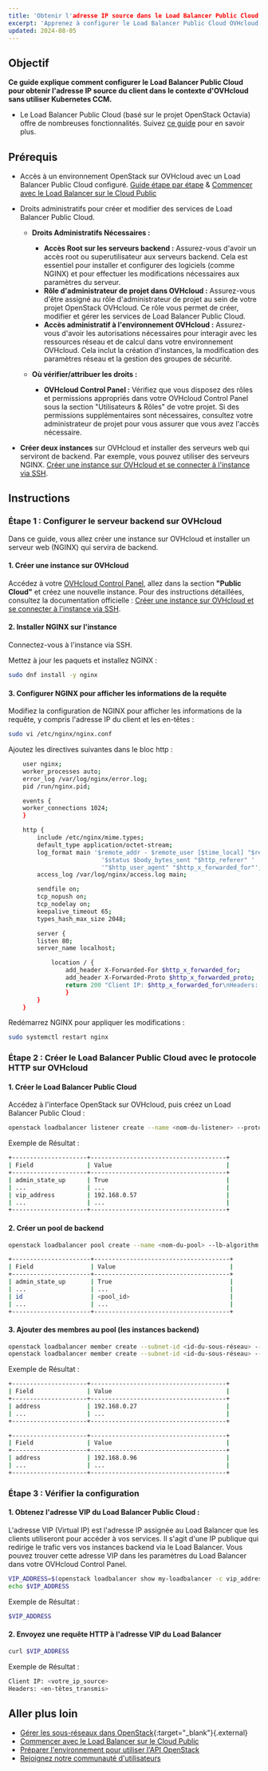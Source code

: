 ```yaml
---
title: 'Obtenir l'adresse IP source dans le Load Balancer Public Cloud'
excerpt: 'Apprenez à configurer le Load Balancer Public Cloud OVHcloud pour obtenir l'adresse IP source du client.'
updated: 2024-08-05
---
```


## Objectif

**Ce guide explique comment configurer le Load Balancer Public Cloud pour obtenir l'adresse IP source du client dans le contexte d'OVHcloud sans utiliser Kubernetes CCM.**
- Le Load Balancer Public Cloud (basé sur le projet OpenStack Octavia) offre de nombreuses fonctionnalités. Suivez [ce guide](/pages/public_cloud/public_cloud_network_services/getting-started-01-create-lb-service) pour en savoir plus.

## Prérequis

- Accès à un environnement OpenStack sur OVHcloud avec un Load Balancer Public Cloud configuré. [Guide étape par étape](/pages/public_cloud/public_cloud_network_services/getting-started-01-create-lb-service/) & [Commencer avec le Load Balancer sur le Cloud Public](/pages/public_cloud/compute/prepare_the_environment_for_using_the_openstack_api)
- Droits administratifs pour créer et modifier des services de Load Balancer Public Cloud.
  
    - **Droits Administratifs Nécessaires :**
      - **Accès Root sur les serveurs backend :** Assurez-vous d'avoir un accès root ou superutilisateur aux serveurs backend. Cela est essentiel pour installer et configurer des logiciels (comme NGINX) et pour effectuer les modifications nécessaires aux paramètres du serveur.
      - **Rôle d'administrateur de projet dans OVHcloud :** Assurez-vous d'être assigné au rôle d'administrateur de projet au sein de votre projet OpenStack OVHcloud. Ce rôle vous permet de créer, modifier et gérer les services de Load Balancer Public Cloud.
      - **Accès administratif à l'environnement OVHcloud :** Assurez-vous d'avoir les autorisations nécessaires pour interagir avec les ressources réseau et de calcul dans votre environnement OVHcloud. Cela inclut la création d'instances, la modification des paramètres réseau et la gestion des groupes de sécurité.

    - **Où vérifier/attribuer les droits :**
      - **OVHcloud Control Panel :** Vérifiez que vous disposez des rôles et permissions appropriés dans votre OVHcloud Control Panel sous la section "Utilisateurs & Rôles" de votre projet. Si des permissions supplémentaires sont nécessaires, consultez votre administrateur de projet pour vous assurer que vous avez l'accès nécessaire.

- **Créer deux instances** sur OVHcloud et installer des serveurs web qui serviront de backend. Par exemple, vous pouvez utiliser des serveurs NGINX. [Créer une instance sur OVHcloud et se connecter à l'instance via SSH](/pages/public_cloud/compute/public-cloud-first-steps).

## Instructions

### Étape 1 : Configurer le serveur backend sur OVHcloud

Dans ce guide, vous allez créer une instance sur OVHcloud et installer un serveur web (NGINX) qui servira de backend.

#### 1. Créer une instance sur OVHcloud
   
Accédez à votre [OVHcloud Control Panel](https://www.ovh.com/manager/#/hub), allez dans la section **"Public Cloud"** et créez une nouvelle instance. Pour des instructions détaillées, consultez la documentation officielle : [Créer une instance sur OVHcloud et se connecter à l'instance via SSH](/pages/public_cloud/compute/public-cloud-first-steps).

#### 2. Installer NGINX sur l'instance

Connectez-vous à l'instance via SSH.

Mettez à jour les paquets et installez NGINX :

```bash
sudo dnf install -y nginx
```

#### 3. Configurer NGINX pour afficher les informations de la requête
Modifiez la configuration de NGINX pour afficher les informations de la requête, y compris l'adresse IP du client et les en-têtes :

```bash
sudo vi /etc/nginx/nginx.conf
```
Ajoutez les directives suivantes dans le bloc http :

```bash
    user nginx;
    worker_processes auto;
    error_log /var/log/nginx/error.log;
    pid /run/nginx.pid;

    events {
    worker_connections 1024;
    }

    http {
        include /etc/nginx/mime.types;
        default_type application/octet-stream;
        log_format main '$remote_addr - $remote_user [$time_local] "$request" '
                          '$status $body_bytes_sent "$http_referer" '
                          '"$http_user_agent" "$http_x_forwarded_for"';
        access_log /var/log/nginx/access.log main;

        sendfile on;
        tcp_nopush on;
        tcp_nodelay on;
        keepalive_timeout 65;
        types_hash_max_size 2048;

        server {
        listen 80;
        server_name localhost;

            location / {
                add_header X-Forwarded-For $http_x_forwarded_for;
                add_header X-Forwarded-Proto $http_x_forwarded_proto;
                return 200 "Client IP: $http_x_forwarded_for\nHeaders: $http_x_forwarded_proto\n";
                }
        }
    }
```

Redémarrez NGINX pour appliquer les modifications :

```bash
sudo systemctl restart nginx
```
### Étape 2 : Créer le Load Balancer Public Cloud avec le protocole HTTP sur OVHcloud
#### 1. Créer le Load Balancer Public Cloud
Accédez à l'interface OpenStack sur OVHcloud, puis créez un Load Balancer Public Cloud :

```bash
openstack loadbalancer listener create --name <nom-du-listener> --protocol HTTP --protocol-port <port-protocole> --insert-headers "X-Forwarded-For=True,X-Forwarded-Proto=True" <loadbalancer-id>
```

Exemple de Résultat :

```bash
+---------------------+--------------------------------------+
| Field               | Value                                |
+---------------------+--------------------------------------+
| admin_state_up      | True                                 |
| ...                 | ...                                  |
| vip_address         | 192.168.0.57                         |
| ...                 | ...                                  |
+---------------------+--------------------------------------+

```

#### 2. Créer un pool de backend

```bash
openstack loadbalancer pool create --name <nom-du-pool> --lb-algorithm ROUND_ROBIN --listener <nom-du-listener> --protocol HTTP
```

```bash
+----------------------+--------------------------------------+
| Field                | Value                                |
+----------------------+--------------------------------------+
| admin_state_up       | True                                 |
| ...                  | ...                                  |
| id                   | <pool_id>                            |
| ...                  | ...                                  |
+----------------------+--------------------------------------+

```
#### 3. Ajouter des membres au pool (les instances backend)

```bash
openstack loadbalancer member create --subnet-id <id-du-sous-réseau> --address <ip-instance-1> --protocol-port <port-protocole> <id-du-pool>
openstack loadbalancer member create --subnet-id <id-du-sous-réseau> --address <ip-instance-2> --protocol-port <port-protocole> <id-du-pool>

```
Exemple de Résultat :

```bash
+---------------------+--------------------------------------+
| Field               | Value                                |
+---------------------+--------------------------------------+
| address             | 192.168.0.27                         |
| ...                 | ...                                  |
+---------------------+--------------------------------------+

```

```bash
+---------------------+--------------------------------------+
| Field               | Value                                |
+---------------------+--------------------------------------+
| address             | 192.168.0.96                         |
| ...                 | ...                                  |
+---------------------+--------------------------------------+

```
### Étape 3 : Vérifier la configuration

#### 1. Obtenez l'adresse VIP du Load Balancer Public Cloud :
   
L'adresse VIP (Virtual IP) est l'adresse IP assignée au Load Balancer que les clients utiliseront pour accéder à vos services. Il s'agit d'une IP publique qui redirige le trafic vers vos instances backend via le Load Balancer. Vous pouvez trouver cette adresse VIP dans les paramètres du Load Balancer dans votre OVHcloud Control Panel.

```bash
VIP_ADDRESS=$(openstack loadbalancer show my-loadbalancer -c vip_address -f value)
echo $VIP_ADDRESS

```
Exemple de Résultat :
```bash
$VIP_ADDRESS

```
#### 2. Envoyez une requête HTTP à l'adresse VIP du Load Balancer
```bash
curl $VIP_ADDRESS
```
Exemple de Résultat :
```bash
Client IP: <votre_ip_source>
Headers: <en-têtes_transmis>
```
## Aller plus loin

- [Gérer les sous-réseaux dans OpenStack](https://docs.openstack.org/neutron/latest/admin/deploy-ovs-selfservice.html){:target="_blank"}{.external}
- [Commencer avec le Load Balancer sur le Cloud Public](/pages/public_cloud/public_cloud_network_services/getting-started-01-create-lb-service)
- [Préparer l'environnement pour utiliser l'API OpenStack](/pages/public_cloud/compute/prepare_the_environment_for_using_the_openstack_api)
- [Rejoignez notre communauté d'utilisateurs](/links/community)
